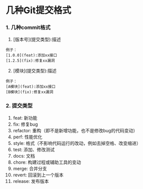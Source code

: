 # 几种Git提交格式

### 1. 几种commit格式
1. \[版本号\]\(提交类型\):描述
```
例子：
[1.0.0](feat):添加xx接口
[1.2.5](fix):修复xx漏洞
```
2. \[模块\]\(提交类型\):描述
```
例子：
[A模块](feat):添加xx接口
[B模块](fix):修复xx漏洞
```

### 2. 提交类型
1. feat: 新功能
2. fix: 修复bug
3. refactor: 重构（即不是新增功能，也不是修改bug的代码变动）
4. perf: 性能优化
5. style: 格式（不影响代码运行的改动，例如去掉空格、改变缩进）
6. test: 添加、修改测试
7. docs: 文档
8. chore: 构建过程或辅助工具的变动
9. merge: 合并分支
10. revert: 回滚到上一个版本
11. release: 发布版本
